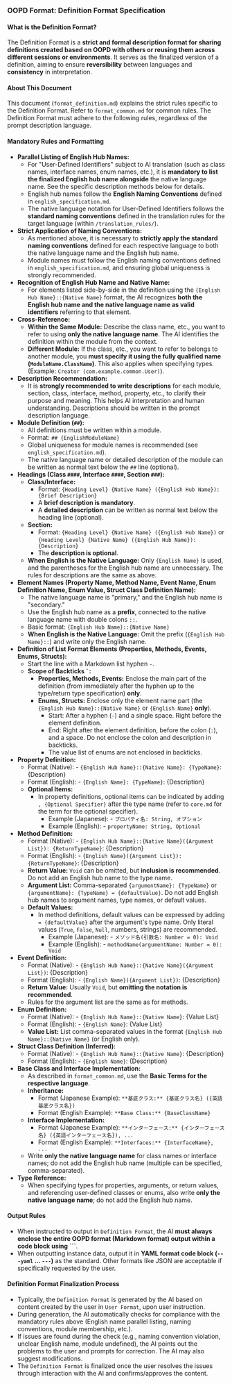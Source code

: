 ### OOPD Format: Definition Format Specification

#### What is the Definition Format?

The Definition Format is a **strict and formal description format for sharing definitions created based on OOPD with others or reusing them across different sessions or environments**. It serves as the finalized version of a definition, aiming to ensure **reversibility** between languages and **consistency** in interpretation.

#### About This Document

This document (`format_definition.md`) explains the strict rules specific to the Definition Format. Refer to `format_common.md` for common rules. The Definition Format must adhere to the following rules, regardless of the prompt description language.

#### Mandatory Rules and Formatting

- **Parallel Listing of English Hub Names:**
  - For "User-Defined Identifiers" subject to AI translation (such as class names, interface names, enum names, etc.), it is **mandatory to list the finalized English hub name alongside** the native language name. See the specific description methods below for details.
  - English hub names follow the **English Naming Conventions** defined in `english_specification.md`.
  - The native language notation for User-Defined Identifiers follows the **standard naming conventions** defined in the translation rules for the target language (within `/translation_rules/`).
- **Strict Application of Naming Conventions:**
  - As mentioned above, it is necessary to **strictly apply the standard naming conventions** defined for each respective language to both the native language name and the English hub name.
  - Module names must follow the English naming conventions defined in `english_specification.md`, and ensuring global uniqueness is strongly recommended.
- **Recognition of English Hub Name and Native Name:**
  - For elements listed side-by-side in the definition using the `{English Hub Name}::{Native Name}` format, the AI recognizes **both the English hub name and the native language name as valid identifiers** referring to that element.
- **Cross-Reference:**
  - **Within the Same Module:** Describe the class name, etc., you want to refer to using **only the native language name**. The AI identifies the definition within the module from the context.
  - **Different Module:** If the class, etc., you want to refer to belongs to another module, you **must specify it using the fully qualified name (`ModuleName.ClassName`)**. This also applies when specifying types. (Example: `Creator (com.example.common.User)`).
- **Description Recommendation:**
  - It is **strongly recommended to write descriptions** for each module, section, class, interface, method, property, etc., to clarify their purpose and meaning. This helps AI interpretation and human understanding. Descriptions should be written in the prompt description language.
- **Module Definition (`##`):**
  - All definitions must be written within a module.
  - Format: `## {EnglishModuleName}`
  - Global uniqueness for module names is recommended (see `english_specification.md`).
  - The native language name or detailed description of the module can be written as normal text below the `##` line (optional).
- **Headings (Class `####`, Interface `####`, Section `###`):**
  - **Class/Interface:**
    - Format: `{Heading Level} {Native Name} ({English Hub Name}): {Brief Description}`
    - A **brief description is mandatory**.
    - A **detailed description** can be written as normal text below the heading line (optional).
  - **Section:**
    - Format: `{Heading Level} {Native Name} ({English Hub Name})` or `{Heading Level} {Native Name} ({English Hub Name}): {Description}`
    - The **description is optional**.
  - **When English is the Native Language:** Only `{English Name}` is used, and the parentheses for the English hub name are unnecessary. The rules for descriptions are the same as above.
- **Element Names (Property Name, Method Name, Event Name, Enum Definition Name, Enum Value, Struct Class Definition Name):**
  - The native language name is "primary," and the English hub name is "secondary."
  - Use the English hub name as a **prefix**, connected to the native language name with double colons `::`.
  - Basic format: `{English Hub Name}::{Native Name}`
  - **When English is the Native Language:** Omit the prefix (`{English Hub Name}::`) and write only the English name.
- **Definition of List Format Elements (Properties, Methods, Events, Enums, Structs):**
  - Start the line with a Markdown list hyphen `-`.
  - **Scope of Backticks `` ` ``:**
    - **Properties, Methods, Events:** Enclose the main part of the definition (from immediately after the hyphen up to the type/return type specification) **only**.
    - **Enums, Structs:** Enclose only the element name part (the `{English Hub Name}::{Native Name}` or `{English Name}` **only**).
      - Start: After a hyphen (`-`) and a single space. Right before the element definition.
      - End: Right after the element definition, before the colon (`:`), and a space. Do not enclose the colon and description in backticks.
      - The value list of enums are not enclosed in backticks.
- **Property Definition:**
  - Format (Native): - `{English Hub Name}::{Native Name}: {TypeName}`: {Description}
  - Format (English): - `{English Name}: {TypeName}`: {Description}
  - **Optional Items:**
    - In property definitions, optional items can be indicated by adding `, {Optional Specifier}` after the type name (refer to `core.md` for the term for the optional specifier).
      - Example (Japanese): - `プロパティ名: String, オプション`
      - Example (English): - `propertyName: String, Optional`
- **Method Definition:**
  - Format (Native): - `{English Hub Name}::{Native Name}({Argument List}): {ReturnTypeName}`: {Description}
  - Format (English): - `{English Name}({Argument List}): {ReturnTypeName}`: {Description}
  - **Return Value:** `Void` can be omitted, but **inclusion is recommended**. Do not add an English hub name to the type name.
  - **Argument List:** Comma-separated `{argumentName}: {TypeName}` or `{argumentName}: {TypeName} = {defaultValue}`. Do not add English hub names to argument names, type names, or default values.
  - **Default Values:**
    - In method definitions, default values can be expressed by adding `= {defaultValue}` after the argument's type name. Only literal values (`True`, `False`, `Null`, numbers, strings) are recommended.
      - Example (Japanese): - `メソッド名(引数名: Number = 0): Void`
      - Example (English): - `methodName(argumentName: Number = 0): Void`
- **Event Definition:**
  - Format (Native): - `{English Hub Name}::{Native Name}({Argument List})`: {Description}
  - Format (English): - `{English Name}({Argument List})`: {Description}
  - **Return Value:** Usually `Void`, but **omitting the notation is recommended**.
  - Rules for the argument list are the same as for methods.
- **Enum Definition:**
  - Format (Native): - `{English Hub Name}::{Native Name}`: {Value List}
  - Format (English): - `{English Name}`: {Value List}
  - **Value List:** List comma-separated values in the format `{English Hub Name}::{Native Name}` (or English only).
- **Struct Class Definition (Inferred):**
  - Format (Native): - `{English Hub Name}::{Native Name}`: {Description}
  - Format (English): - `{English Name}`: {Description}
- **Base Class and Interface Implementation:**
  - As described in `format_common.md`, use the **Basic Terms for the respective language**.
  - **Inheritance:**
    - Format (Japanese Example): `**基底クラス:** {基底クラス名} ({英語基底クラス名})`
    - Format (English Example): `**Base Class:** {BaseClassName}`
  - **Interface Implementation:**
    - Format (Japanese Example): `**インターフェース:** {インターフェース名} ({英語インターフェース名}), ...`
    - Format (English Example): `**Interfaces:** {InterfaceName}, ...`
  - Write **only the native language name** for class names or interface names; do not add the English hub name (multiple can be specified, comma-separated).
- **Type Reference:**
  - When specifying types for properties, arguments, or return values, and referencing user-defined classes or enums, also write **only the native language name**; do not add the English hub name.

#### Output Rules

- When instructed to output in `Definition Format`, the AI **must always enclose the entire OOPD format (Markdown format) output within a code block using \`\`\`**.
- When outputting instance data, output it in **YAML format code block (`---yaml` ... `---`)** as the standard. Other formats like JSON are acceptable if specifically requested by the user.

#### Definition Format Finalization Process

- Typically, the `Definition Format` is generated by the AI based on content created by the user in `User Format`, upon user instruction.
- During generation, the AI automatically checks for compliance with the mandatory rules above (English name parallel listing, naming conventions, module membership, etc.).
- If issues are found during the check (e.g., naming convention violation, unclear English name, module undefined), the AI points out the problems to the user and prompts for correction. The AI may also suggest modifications.
- The `Definition Format` is finalized once the user resolves the issues through interaction with the AI and confirms/approves the content.
